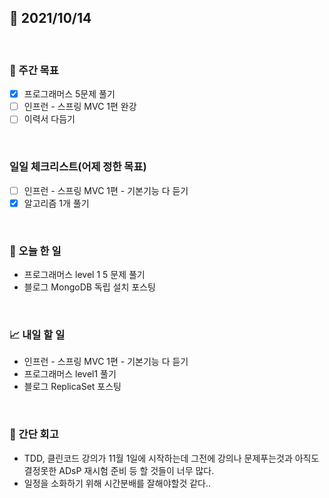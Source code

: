 ## 📅 2021/10/14

<br/>

### 🏹 주간 목표

- [x] 프로그래머스 5문제 풀기
- [ ] 인프런 - 스프링 MVC 1편 완강
- [ ] 이력서 다듬기

<br/>

### 일일 체크리스트(어제 정한 목표)

- [ ] 인프런 - 스프링 MVC 1편 - 기본기능 다 듣기
- [x] 알고리즘 1개 풀기

<br/>

### 💯 오늘 한 일

- 프로그래머스 level 1 5 문제 풀기
- 블로그 MongoDB 독립 설치 포스팅

<br/>

### 📈 내일 할 일

- 인프런 - 스프링 MVC 1편 - 기본기능 다 듣기
- 프로그래머스 level1 풀기
- 블로그 ReplicaSet 포스팅

<br/>

### 🧐 간단 회고

- TDD, 클린코드 강의가 11월 1일에 시작하는데 그전에 강의나 문제푸는것과 아직도 결정못한 ADsP 재시험 준비 등 할 것들이 너무 많다.
- 일정을 소화하기 위해 시간분배를 잘해야할것 같다..
